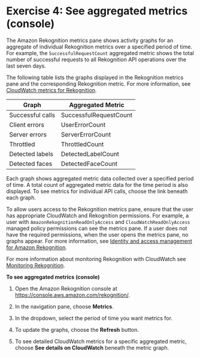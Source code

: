 # Exercise 4: See aggregated metrics \(console\)<a name="aggregated-metrics"></a>

The Amazon Rekognition metrics pane shows activity graphs for an aggregate of individual Rekognition metrics over a specified period of time\. For example, the `SuccessfulRequestCount` aggregated metric shows the total number of successful requests to all Rekognition API operations over the last seven days\. 

The following table lists the graphs displayed in the Rekognition metrics pane and the corresponding Rekognition metric\. For more information, see [CloudWatch metrics for Rekognition](cloudwatch-metricsdim.md)\.


| Graph | Aggregated Metric | 
| --- | --- | 
|  Successful calls  |  SuccessfulRequestCount  | 
|  Client errors  |  UserErrorCount  | 
|  Server errors  |  ServerErrorCount  | 
|  Throttled  |  ThrottledCount  | 
|  Detected labels  |  DetectedLabelCount  | 
|  Detected faces  |  DetectedFaceCount  | 

Each graph shows aggregated metric data collected over a specified period of time\. A total count of aggregated metric data for the time period is also displayed\. To see metrics for individual API calls, choose the link beneath each graph\.

To allow users access to the Rekognition metrics pane, ensure that the user has appropriate CloudWatch and Rekognition permissions\. For example, a user with `AmazonRekognitionReadOnlyAccess` and `CloudWatchReadOnlyAccess` managed policy permissions can see the metrics pane\. If a user does not have the required permissions, when the user opens the metrics pane, no graphs appear\. For more information, see [Identity and access management for Amazon Rekognition](security-iam.md)\.

For more information about monitoring Rekognition with CloudWatch see [Monitoring Rekognition](rekognition-monitoring.md)\.

**To see aggregated metrics \(console\)**

1. Open the Amazon Rekognition console at [https://console\.aws\.amazon\.com/rekognition/](https://console.aws.amazon.com/rekognition/)\.

1. In the navigation pane, choose **Metrics**\.

1. In the dropdown, select the period of time you want metrics for\.

1. To update the graphs, choose the **Refresh** button\.

1. To see detailed CloudWatch metrics for a specific aggregated metric, choose **See details on CloudWatch** beneath the metric graph\.